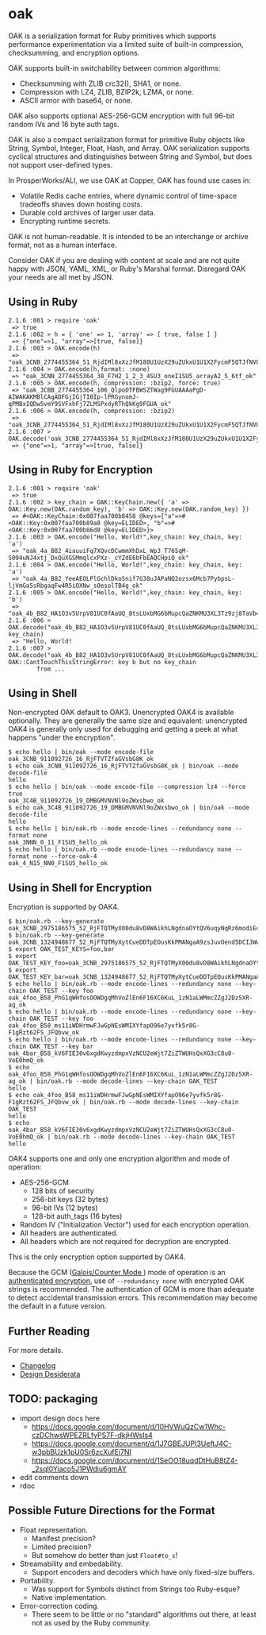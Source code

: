 # oak

OAK is a serialization format for Ruby primitives which supports
performance experimentation via a limited suite of built-in
compression, checksumming, and encryption options.

OAK supports built-in switchability between common algorithms:

  - Checksumming with ZLIB crc32(), SHA1, or none.
  - Compression with LZ4, ZLIB, BZIP2k, LZMA, or none.
  - ASCII armor with base64, or none.

OAK also supports optional AES-256-GCM encryption with full 96-bit
random IVs and 16 byte auth tags.

OAK is also a compact serialization format for primitive Ruby objects
like String, Symbol, Integer, Float, Hash, and Array.  OAK
serialization supports cyclical structures and distinguishes between
String and Symbol, but does not support user-defined types.

In ProsperWorks/ALI, we use OAK at Copper, OAK has found use cases in:

  - Volatile Redis cache entries, where dynamic control of time-space
    tradeoffs shaves down hosting costs.
  - Durable cold archives of larger user data.
  - Encrypting runtime secrets.

OAK is not human-readable.  It is intended to be an interchange or
archive format, not as a human interface.

Consider OAK if you are dealing with content at scale and are not
quite happy with JSON, YAML, XML, or Ruby's Marshal format.  Disregard
OAK your needs are all met by JSON.

## Using in Ruby

```
2.1.6 :001 > require 'oak'
 => true
2.1.6 :002 > h = { 'one' => 1, 'array' => [ true, false ] }
 => {"one"=>1, "array"=>[true, false]}
2.1.6 :003 > OAK.encode(h)
 => "oak_3CNB_2774455364_51_RjdIMl8xXzJfM180U1UzX29uZUkxU1U1X2FycmF5QTJfNV82dGY_ok"
2.1.6 :004 > OAK.encode(h,format: :none)
 => "oak_3CNN_2774455364_38_F7H2_1_2_3_4SU3_oneI1SU5_arrayA2_5_6tf_ok"
2.1.6 :005 > OAK.encode(h, compression: :bzip2, force: true)
 => "oak_3CBB_2774455364_106_QlpoOTFBWSZTWag9FGUAAAaPgD-AIWAKAKMBlCAgADFGjIGjTI0Ip-lPRGynomJ-qPMBxIQDw5vmY9SVFxhFj7ZLMSPxdyRThQkKg9FGUA_ok"
2.1.6 :006 > OAK.encode(h, compression: :bzip2)
 => "oak_3CNB_2774455364_51_RjdIMl8xXzJfM180U1UzX29uZUkxU1U1X2FycmF5QTJfNV82dGY_ok"
2.1.6 :007 > OAK.decode('oak_3CNB_2774455364_51_RjdIMl8xXzJfM180U1UzX29uZUkxU1U1X2FycmF5QTJfNV82dGY_ok')
 => {"one"=>1, "array"=>[true, false]}
```

## Using in Ruby for Encryption

```
2.1.6 :001 > require 'oak'
 => true
2.1.6 :002 > key_chain = OAK::KeyChain.new({ 'a' => OAK::Key.new(OAK.random_key), 'b' => OAK::Key.new(OAK.random_key) })
 => #<OAK::KeyChain:0x007faa700b8458 @keys={"a"=>#<OAK::Key:0x007faa700b89a8 @key=ELIDED>, "b"=>#<OAK::Key:0x007faa700b86d8 @key=ELIDED>}>
2.1.6 :003 > OAK.encode("Hello, World!",key_chain: key_chain, key: 'a')
 => "oak_4a_B82_4iauuiFq7XQvcDCwmmXhDxL_Wp3_T765qM-S094uNJ4xtj_DxQuXGSMmqlcxPXz-_cYZdE6bFbEAQCHpiQ_ok"
2.1.6 :004 > OAK.encode("Hello, World!",key_chain: key_chain, key: 'a')
 => "oak_4a_B82_YeeAEOLPlGchlDkoSnif7G38uJAPaNQ2ozsx6Mcb7PybpsL-ljVmGa5sRbgaqFw4R5iOXNw_sOesolTB4g_ok"
2.1.6 :005 > OAK.encode("Hello, World!",key_chain: key_chain, key: 'b')
 => "oak_4b_B82_HA1O3v5UrpV81UC0fAaUQ_8tsLUxbMG6bMupcQaZNKMU3XL3Tz9zj8TaVb4nvv3s0UhxFg3q9lmFIplvnQ_ok"
2.1.6 :006 > OAK.decode("oak_4b_B82_HA1O3v5UrpV81UC0fAaUQ_8tsLUxbMG6bMupcQaZNKMU3XL3Tz9zj8TaVb4nvv3s0UhxFg3q9lmFIplvnQ_ok",key_chain: key_chain)
 => "Hello, World!
2.1.6 :007 > OAK.decode("oak_4b_B82_HA1O3v5UrpV81UC0fAaUQ_8tsLUxbMG6bMupcQaZNKMU3XL3Tz9zj8TaVb4nvv3s0UhxFg3q9lmFIplvnQ_ok")
OAK::CantTouchThisStringError: key b but no key_chain
        from ...
```

## Using in Shell

Non-encrypted OAK default to OAK3.  Unencrypted OAK4 is available
optionally.  They are generally the same size and equivalent:
unencrypted OAK4 is generally only used for debugging and getting a
peek at what happens "under the encryption".

```
$ echo hello | bin/oak --mode encode-file
oak_3CNB_911092726_16_RjFTVTZfaGVsbG8K_ok
$ echo oak_3CNB_911092726_16_RjFTVTZfaGVsbG8K_ok | bin/oak --mode decode-file
hello
$ echo hello | bin/oak --mode encode-file --compression lz4 --force true
oak_3C4B_911092726_19_DMBGMVNVNl9oZWxsbwo_ok
$ echo oak_3C4B_911092726_19_DMBGMVNVNl9oZWxsbwo_ok | bin/oak --mode decode-file
hello
$ echo hello | bin/oak.rb --mode encode-lines --redundancy none --format none
oak_3NNN_0_11_F1SU5_hello_ok
$ echo hello | bin/oak.rb --mode encode-lines --redundancy none --format none --force-oak-4
oak_4_N15_NN0_F1SU5_hello_ok
```

## Using in Shell for Encryption

Encryption is supported by OAK4.

```
$ bin/oak.rb --key-generate
oak_3CNB_2975186575_52_RjFTQTMyX00du8vD8WAikhLNgdnaOYtQV6uqyNqRz6modiEcJHOl_ok
$ bin/oak.rb --key-generate
oak_3CNB_1324948677_52_RjFTQTMyXytCueDDTpEOusKkPMANgaA9zsJuvOend5DCIJWwJdjC_ok
$ export OAK_TEST_KEYS=foo,bar
$ export OAK_TEST_KEY_foo=oak_3CNB_2975186575_52_RjFTQTMyX00du8vD8WAikhLNgdnaOYtQV6uqyNqRz6modiEcJHOl_ok
$ export OAK_TEST_KEY_bar=oak_3CNB_1324948677_52_RjFTQTMyXytCueDDTpEOusKkPMANgaA9zsJuvOend5DCIJWwJdjC_ok
$ echo hello | bin/oak.rb --mode encode-lines --redundancy none --key-chain OAK_TEST --key foo
oak_4foo_B58_PhG1qWHfosOOWDgqMhVoZlEn6F16XC6KuL_1zN1aLWMmcZZgJ2Dz5XR-ag_ok
$ echo hello | bin/oak.rb --mode encode-lines --redundancy none --key-chain OAK_TEST --key foo
oak_4foo_B58_ms11iWDHrmwFJwGpNEsWMIXYfapO96e7yvfk5r8G-F1gRzt62FS_JFQbvw_ok
$ echo hello | bin/oak.rb --mode encode-lines --redundancy none --key-chain OAK_TEST --key bar
oak_4bar_B58_kV6FIE30v6xgdKwyzdmpxVzNCU2eWjt7ZiZTWUHsQxXG3cC8u0-VoE0hmQ_ok
$ echo oak_4foo_B58_PhG1qWHfosOOWDgqMhVoZlEn6F16XC6KuL_1zN1aLWMmcZZgJ2Dz5XR-ag_ok | bin/oak.rb --mode decode-lines --key-chain OAK_TEST
hello
$ echo oak_4foo_B58_ms11iWDHrmwFJwGpNEsWMIXYfapO96e7yvfk5r8G-F1gRzt62FS_JFQbvw_ok | bin/oak.rb --mode decode-lines --key-chain OAK_TEST
hello
$ echo oak_4bar_B58_kV6FIE30v6xgdKwyzdmpxVzNCU2eWjt7ZiZTWUHsQxXG3cC8u0-VoE0hmQ_ok | bin/oak.rb --mode decode-lines --key-chain OAK_TEST
hello
```
OAK4 supports one and only one encryption algorithm and mode of
operation:

- AES-256-GCM
  - 128 bits of security
  - 256-bit keys      (32 bytes)
  -  96-bit IVs       (12 bytes)
  - 128-bit auth_tags (16 bytes)
- Random IV ("Initialization Vector") used for each encryption operation.
- All headers are authenticated.
- All headers which are not required for decryption are encrypted.

This is the only encryption option supported by OAK4.

Because the GCM ([Galois/Counter Mode
](https://en.wikipedia.org/wiki/Galois%2FCounter_Mode)) mode of
operation is an [authenticated
encryption](https://en.wikipedia.org/wiki/Authenticated_encryption),
use of `--redundancy none` with encrypted OAK strings is recommended.
The authentication of GCM is more than adequate to detect accidental
transmission errors.  This recommendation may become the default in a
future version.


## Further Reading

For more details.

- [Changelog](CHANGELOG.md)
- [Design Desiderata](DESIDERATA.md)

## TODO: packaging

- import design docs here
  - https://docs.google.com/document/d/10HVWuQzCw1Whc-czDChwsWPEZRLfyPS7F-dkjHWsIs4
  - https://docs.google.com/document/d/1J7GBEJUPI3UeftJ4C-w3pbBUzk1pU0Sr6zcXufEi7NI
  - https://docs.google.com/document/d/1SeOO18uqdDtHuB8tZ4-_2sql0Yiaco5J1PWdiu6gmAY
- edit comments down
- rdoc

## Possible Future Directions for the Format

- Float representation.
  - Manifest precision?
  - Limited precision?
  - But somehow do better than just `Float#to_s`!
- Streamability and embedability.
  - Support encoders and decoders which have only fixed-size buffers.
- Portability.
  - Was support for Symbols distinct from Strings too Ruby-esque?
  - Native implementation.
- Error-correction coding.
  - There seem to be little or no "standard" algorithms out there, at
    least not as used by the Ruby community.
